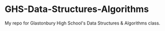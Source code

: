 # GHS-Data-Structures-Algorithms
My repo for Glastonbury High School's Data Structures &amp; Algorithms class.
